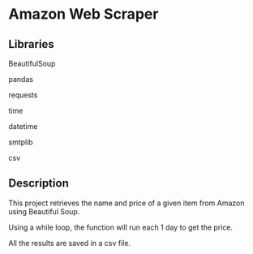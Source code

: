 # Amazon Web Scraper

## Libraries
BeautifulSoup

pandas

requests

time

datetime

smtplib

csv

## Description
This project retrieves the name and price of a given item from Amazon using Beautiful Soup.

Using a while loop, the function will run each 1 day to get the price.

All the results are saved in a csv file.
